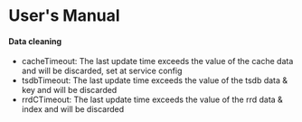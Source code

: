 # User's Manual

#### Data cleaning

  - cacheTimeout: The last update time exceeds the value of the cache data and will be discarded, set at service config
  - tsdbTimeout: The last update time exceeds the value of the tsdb data & key and will be discarded
  - rrdCTimeout: The last update time exceeds the value of the rrd data & index and will be discarded

